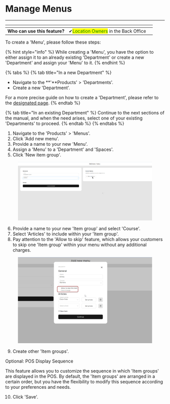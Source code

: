 # Manage Menus

***

<table data-card-size="large" data-view="cards"><thead><tr><th></th><th></th><th></th></tr></thead><tbody><tr><td><strong>Who can use this feature?</strong></td><td><span data-gb-custom-inline data-tag="emoji" data-code="2714">✔</span><mark style="color:green;">Location Owners</mark> in the Back Office</td><td></td></tr></tbody></table>

To create a 'Menu', please follow these steps:&#x20;

{% hint style="info" %}
While creating a 'Menu', you have the option to either assign it to an already existing 'Department' or create a new 'Department' and assign your 'Menu' to it.
{% endhint %}

{% tabs %}
{% tab title="In a new Department" %}
* Navigate to the **'**Products' > 'Departments'.
* Create a new 'Department'.

For a more precise guide on how to create a 'Department', please refer to the [designated page](../departments/manage-departments.md).
{% endtab %}

{% tab title="In an existing Department" %}
Continue to the next sections of the manual, and when the need arises, select one of your existing 'Departments' to proceed.
{% endtab %}
{% endtabs %}

1. Navigate to the 'Products' > 'Menus'.
2. Click 'Add new menu'.
3. Provide a name to your new 'Menu'.
4. Assign a 'Menu' to a 'Department' and 'Spaces'.
5. Click 'New item group'.

<figure><img src="../../../.gitbook/assets/menu2.jpg" alt=""><figcaption></figcaption></figure>

6. Provide a name to your new 'Item group' and select 'Course'.
7. Select 'Articles' to include within your 'Item group'.
8. Pay attention to the 'Allow to skip' feature, which allows your customers to skip one 'Item group' within your menu without any additional charges.&#x20;

<figure><img src="../../../.gitbook/assets/menu1.jpg" alt=""><figcaption></figcaption></figure>

9. Create other 'Item groups'.

Optional: POS Display Sequence

This feature allows you to customize the sequence in which 'Item groups' are displayed in the POS. By default, the 'Item groups' are arranged in a certain order, but you have the flexibility to modify this sequence according to your preferences and needs.

10. Click 'Save'.

